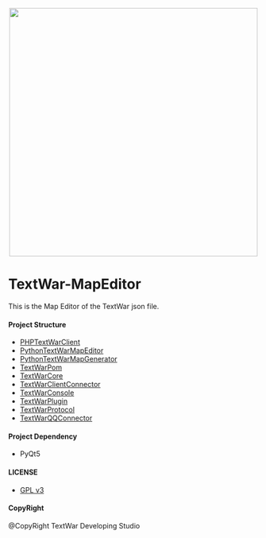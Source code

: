 <p align="center">
<img src="https://github.com/TextWar/TextWar/raw/master/readme_image/banner.png" width=500>
</p>


# TextWar-MapEditor
This is the Map Editor of the TextWar json file.



#### Project Structure

- [PHPTextWarClient](https://github.com/TextWar/TextWar-PHP-Client)
- [PythonTextWarMapEditor](https://github.com/TextWar/Textwar-MapEditor)
- [PythonTextWarMapGenerator](https://github.com/TextWar/textwar-py)
- [TextWarPom](textwar_pom)
- [TextWarCore](textwar)
- [TextWarClientConnector](textwar_client_connector)
- [TextWarConsole](textwar_console)
- [TextWarPlugin](textwar_plugin)
- [TextWarProtocol](textwar_protocol)
- [TextWarQQConnector](textwar_qq_connector)

#### Project Dependency

- PyQt5

#### LICENSE
- [GPL v3](LICENSE)

#### CopyRight

@CopyRight TextWar Developing Studio








